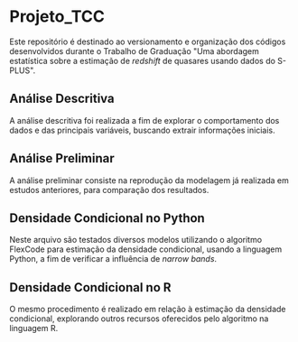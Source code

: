 # Projeto_TCC
 Este repositório é destinado ao versionamento e organização dos códigos desenvolvidos durante o Trabalho de Graduação "Uma abordagem estatística sobre a estimação de _redshift_ de quasares usando dados do S-PLUS".
 
 ## Análise Descritiva
 A análise descritiva foi realizada a fim de explorar o comportamento dos dados e das principais variáveis, buscando extrair informações iniciais.
 
 ## Análise Preliminar
 A análise preliminar consiste na reprodução da modelagem já realizada em estudos anteriores, para comparação dos resultados.

## Densidade Condicional no Python
Neste arquivo são testados diversos modelos utilizando o algoritmo FlexCode para estimação da densidade condicional, usando a linguagem Python, a fim de verificar a influência de _narrow bands_.

## Densidade Condicional no R
O mesmo procedimento é realizado em relação à estimação da densidade condicional, explorando outros recursos oferecidos pelo algoritmo na linguagem R.
